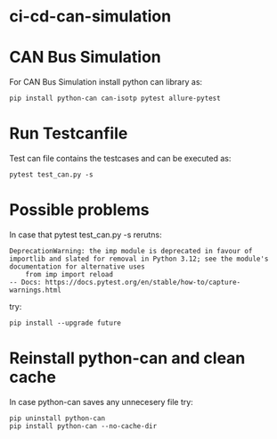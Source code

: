 # ci-cd-can-simulation
# CAN Bus Simulation
For  CAN Bus Simulation install python can library as:
```
pip install python-can can-isotp pytest allure-pytest
```


# Run Testcanfile 
Test can file contains the testcases and can be executed as:
```
pytest test_can.py -s
```

# Possible problems
In case that pytest test_can.py -s rerutns:
```
DeprecationWarning: the imp module is deprecated in favour of importlib and slated for removal in Python 3.12; see the module's documentation for alternative uses
    from imp import reload
-- Docs: https://docs.pytest.org/en/stable/how-to/capture-warnings.html
```
try: 
```
pip install --upgrade future
```

# Reinstall python-can and clean cache 
In case python-can saves any unnecesery file try:
```
pip uninstall python-can
pip install python-can --no-cache-dir
```


